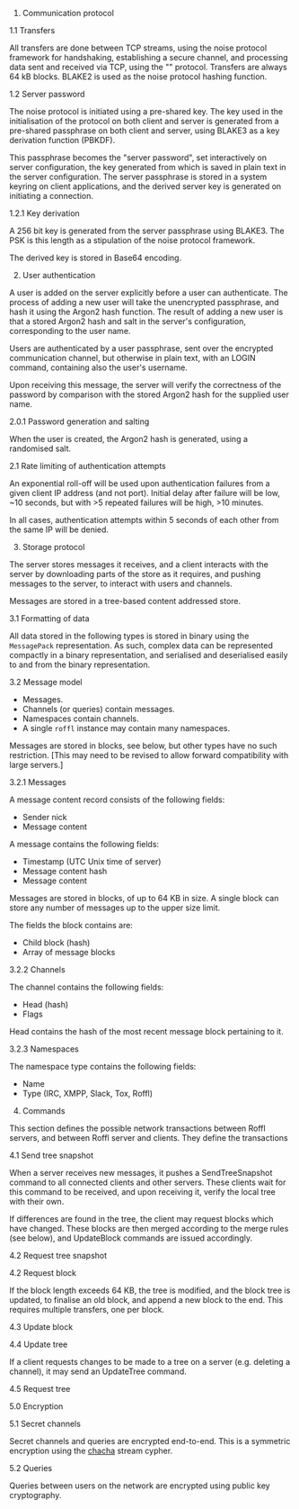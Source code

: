 1. Communication protocol

1.1 Transfers

All transfers are done between TCP streams, using the noise protocol framework
for handshaking, establishing a secure channel, and processing data sent and
received via TCP, using the "" protocol. Transfers are always 64 kB blocks.
BLAKE2 is used as the noise protocol hashing function.

1.2 Server password

The noise protocol is initiated using a pre-shared key. The key used in the
initialisation of the protocol on both client and server is generated from a
pre-shared passphrase on both client and server, using BLAKE3 as a key
derivation function (PBKDF).

This passphrase becomes the "server password", set interactively on server
configuration, the key generated from which is saved in plain text in the
server configuration. The server passphrase is stored in a system keyring on
client applications, and the derived server key is generated on initiating a
connection.

1.2.1 Key derivation

A 256 bit key is generated from the server passphrase using BLAKE3. The PSK is
this length as a stipulation of the noise protocol framework.

The derived key is stored in Base64 encoding.

2. User authentication

A user is added on the server explicitly before a user can authenticate. The
process of adding a new user will take the unencrypted passphrase, and hash it
using the Argon2 hash function. The result of adding a new user is that a
stored Argon2 hash and salt in the server's configuration, corresponding to the
user name.

Users are authenticated by a user passphrase, sent over the encrypted
communication channel, but otherwise in plain text, with an LOGIN command,
containing also the user's username.

Upon receiving this message, the server will verify the correctness of the
password by comparison with the stored Argon2 hash for the supplied user name.

2.0.1 Password generation and salting

When the user is created, the Argon2 hash is generated, using a randomised
salt.

2.1 Rate limiting of authentication attempts

An exponential roll-off will be used upon authentication failures from a given
client IP address (and not port). Initial delay after failure will be low, ~10
seconds, but with >5 repeated failures will be high, >10 minutes.

In all cases, authentication attempts within 5 seconds of each other from the
same IP will be denied.

3. Storage protocol

The server stores messages it receives, and a client interacts with the server
by downloading parts of the store as it requires, and pushing messages to the
server, to interact with users and channels.

Messages are stored in a tree-based content addressed store.

3.1 Formatting of data

All data stored in the following types is stored in binary using the
`MessagePack` representation. As such, complex data can be represented
compactly in a binary representation, and serialised and deserialised easily to
and from the binary representation.

3.2 Message model

- Messages.
- Channels (or queries) contain messages.
- Namespaces contain channels.
- A single `roffl` instance may contain many namespaces.

Messages are stored in blocks, see below, but other types have no such
restriction. [This may need to be revised to allow forward compatibility with
large servers.]

3.2.1 Messages

A message content record consists of the following fields:
- Sender nick
- Message content

A message contains the following fields:
- Timestamp (UTC Unix time of server)
- Message content hash
- Message content

Messages are stored in blocks, of up to 64 KB in size. A single block can store
any number of messages up to the upper size limit.

The fields the block contains are:
- Child block (hash)
- Array of message blocks

3.2.2 Channels

The channel contains the following fields:
- Head (hash)
- Flags

Head contains the hash of the most recent message block pertaining to it.

3.2.3 Namespaces

The namespace type contains the following fields:
- Name
- Type (IRC, XMPP, Slack, Tox, Roffl)

4. Commands

This section defines the possible network transactions between Roffl servers,
and between Roffl server and clients. They define the transactions

4.1 Send tree snapshot

When a server receives new messages, it pushes a SendTreeSnapshot command to
all connected clients and other servers. These clients wait for this command to
be received, and upon receiving it, verify the local tree with their own.

If differences are found in the tree, the client may request blocks which have
changed. These blocks are then merged according to the merge rules (see below),
and UpdateBlock commands are issued accordingly.

4.2 Request tree snapshot

4.2 Request block

If the block length exceeds 64 KB, the tree is modified, and the block tree is
updated, to finalise an old block, and append a new block to the end. This
requires multiple transfers, one per block.

4.3 Update block

4.4 Update tree

If a client requests changes to be made to a tree on a server (e.g. deleting a
channel), it may send an UpdateTree command.

4.5 Request tree

5.0 Encryption

5.1 Secret channels

Secret channels and queries are encrypted end-to-end. This is a symmetric
encryption using the
[chacha](https://en.wikipedia.org/wiki/Salsa20#ChaCha_variant) stream cypher.

5.2 Queries

Queries between users on the network are encrypted using public key
cryptography.
